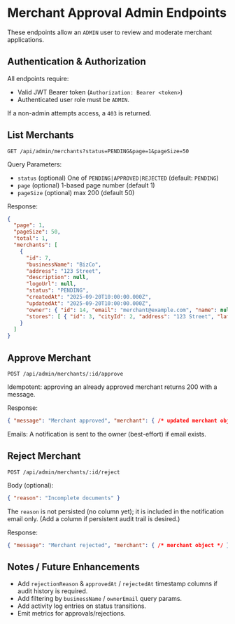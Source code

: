 # Merchant Approval Admin Endpoints

These endpoints allow an `ADMIN` user to review and moderate merchant applications.

## Authentication & Authorization

All endpoints require:

- Valid JWT Bearer token (`Authorization: Bearer <token>`)
- Authenticated user role must be `ADMIN`.

If a non-admin attempts access, a `403` is returned.

## List Merchants

`GET /api/admin/merchants?status=PENDING&page=1&pageSize=50`

Query Parameters:

- `status` (optional) One of `PENDING|APPROVED|REJECTED` (default: `PENDING`)
- `page` (optional) 1-based page number (default 1)
- `pageSize` (optional) max 200 (default 50)

Response:

```json
{
  "page": 1,
  "pageSize": 50,
  "total": 1,
  "merchants": [
    {
      "id": 7,
      "businessName": "BizCo",
      "address": "123 Street",
      "description": null,
      "logoUrl": null,
      "status": "PENDING",
      "createdAt": "2025-09-20T10:00:00.000Z",
      "updatedAt": "2025-09-20T10:00:00.000Z",
      "owner": { "id": 14, "email": "merchant@example.com", "name": null, "role": "MERCHANT" },
      "stores": [ { "id": 3, "cityId": 2, "address": "123 Street", "latitude": null, "longitude": null, "active": true } ]
    }
  ]
}
```

## Approve Merchant

`POST /api/admin/merchants/:id/approve`

Idempotent: approving an already approved merchant returns 200 with a message.

Response:

```json
{ "message": "Merchant approved", "merchant": { /* updated merchant object */ } }
```

Emails: A notification is sent to the owner (best-effort) if email exists.

## Reject Merchant

`POST /api/admin/merchants/:id/reject`

Body (optional):

```json
{ "reason": "Incomplete documents" }
```

The `reason` is not persisted (no column yet); it is included in the notification email only. (Add a column if persistent audit trail is desired.)

Response:

```json
{ "message": "Merchant rejected", "merchant": { /* merchant object */ }, "note": "Reason not stored (no column) - include in email only." }
```

## Notes / Future Enhancements

- Add `rejectionReason` & `approvedAt` / `rejectedAt` timestamp columns if audit history is required.
- Add filtering by `businessName` / `ownerEmail` query params.
- Add activity log entries on status transitions.
- Emit metrics for approvals/rejections.

